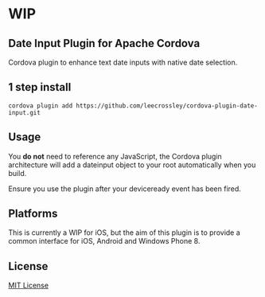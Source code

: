 # WIP

## Date Input Plugin for Apache Cordova

Cordova plugin to enhance text date inputs with native date selection.

## 1 step install

```
cordova plugin add https://github.com/leecrossley/cordova-plugin-date-input.git
```

## Usage

You **do not** need to reference any JavaScript, the Cordova plugin architecture will add a dateinput object to your root automatically when you build.

Ensure you use the plugin after your deviceready event has been fired.


## Platforms

This is currently a WIP for iOS, but the aim of this plugin is to provide a common interface for iOS, Android and Windows Phone 8.

## License

[MIT License](http://ilee.mit-license.org)